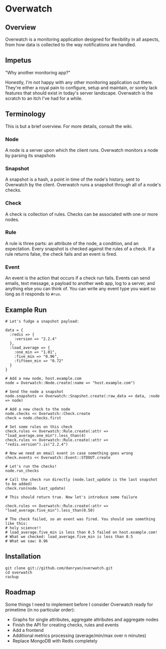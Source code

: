# Overwatch

## Overview

Overwatch is a monitoring application designed for flexibility in all aspects, from how data is collected to the way notifications are handled.

## Impetus

"Why another monitoring app?" 

Honestly, I'm not happy with any other monitoring application out there. They're either  a royal pain to configure, setup and maintain, or sorely lack features that should exist in today's server landscape. Overwatch is the scratch to an itch I've had for a while.

## Terminology

This is but a brief overview. For more details, consult the wiki.

### Node

A node is a server upon which the client runs. Overwatch monitors a node by parsing its snapshots

### Snapshot

A snapshot is a hash, a point in time of the node's history, sent to Overwatch by the client. Overwatch runs a snapshot through all of a node's checks.

### Check

A check is collection of rules. Checks can be associated with one or more nodes.

### Rule

A rule is three parts: an attribute of the node, a condition, and an expectation. Every snapshot is checked against the rules of a check. If a rule returns false, the check fails and an event is fired.

### Event

An event is the action that occurs if a check run fails. Events can send emails, text message, a payload to another web app, log to a server, and anything else you can think of. You can write any event type you want so long as it responds to `#run`.

## Example Run


    # Let's fudge a snapshot payload:

    data = { 
      :redis => {
        :version => "2.2.4"
      },
      :load_average => { 
        :one_min => "1.01", 
        :five_min => "0.96", 
        :fifteen_min => "0.72"
      }
    }

    # Add a new node, host.example.com
    node = Overwatch::Node.create(:name => "host.example.com")
    
    # Send the node a snapshot
    node.snapshots << Overwatch::Snapshot.create(:raw_data => data, :node => node)

    # Add a new check to the node
    node.checks << Overwatch::Check.create
    check = node.checks.first
    
    # Set some rules on this check
    check.rules << Overwatch::Rule.create(:attr => "load_average.one_min").less_than(4)
    check.rules << Overwatch::Rule.create(:attr => "redis.version").is("2.2.4")

    # Now we need an email event in case something goes wrong
    check.events << Overwatch::Event::STDOUT.create
    
    # Let's run the checks!
    node.run_checks
    
    # Call the check run directly (node.last_update is the last snapshot to be added)
    check.run(node.last_update)
    
    # This should return true. Now let's introduce some failure
    
    check.rules << Overwatch::Rule.create(:attr => "load_average.five_min").less_than(0.50)
    
    # The check failed, so an event was fired. You should see something like this:
    # holy science!!
    # load_average.five_min is less than 0.5 failed on host.example.com!
    # What we checked: load_average.five_min is less than 0.5
    # What we saw: 0.96
    
## Installation

    git clone git://github.com/danryan/overwatch.git
    cd overwatch
    rackup
    
    

## Roadmap

Some things I need to implement before I consider Overwatch ready for primetime (in no particular order):

* Graphs for single attributes, aggregate attributes and aggregate nodes
* Finish the API for creating checks, rules and events
* Add a frontend
* Additional metrics processing (average/min/max over n minutes)
* Replace MongoDB with Redis completely
